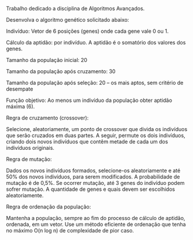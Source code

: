 Trabalho dedicado a disciplina de Algoritmos Avançados.

Desenvolva o algoritmo genético solicitado abaixo:


Indivíduo: Vetor de 6 posições (genes) onde cada gene vale 0 ou 1.

Cálculo da aptidão: por indivíduo. A aptidão é o somatório dos valores dos genes.

Tamanho da população inicial: 20

Tamanho da população após cruzamento: 30

Tamanho da população após seleção: 20 – os mais aptos, sem critério de desempate

Função objetivo: Ao menos um indivíduo da população obter aptidão máxima (6).


Regra de cruzamento (crossover):

Selecione, aleatoriamente, um ponto de crossover que divida os indivíduos que serão cruzados em duas partes. 
A seguir, permute os dois indivíduos, criando dois novos indivíduos que contêm metade de cada um dos indivíduos originais.

Regra de mutação:

Dados os novos indivíduos formados, selecione-os aleatoriamente e até 50% dos novos indivíduos, para serem modificados. 
A probabilidade de mutação é de 0,5%. Se ocorrer mutação, até 3 genes do indivíduo podem sofrer mutação. 
A quantidade de genes e quais devem ser escolhidos aleatoriamente.

Regra de ordenação da população:

Mantenha a população, sempre ao fim do processo de cálculo de aptidão, ordenada, em um vetor. 
Use um método eficiente de ordenação que tenha no máximo O(n log n) de complexidade de pior caso.
